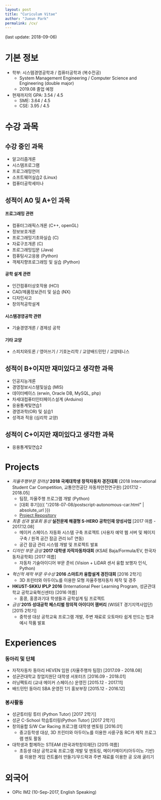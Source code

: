```yaml
---
layout: post
title: "Curiculum Vitae"
author: "Jueun Park"
permalink: /cv/
---
```


(last update: 2018-09-06)

# 기본 정보
* 학부: 시스템경영공학과 / 컴퓨터공학과 (복수전공)
    * System Management Engineering / Computer Science and Engineering (double major)
    * 2019.08 졸업 예정
* 현재까지의 GPA: 3.54 / 4.5
    * SME: 3.64 / 4.5
    * CSE: 3.95 / 4.5



# 수강 과목

## 수강 중인 과목

* 알고리즘개론
* 시스템프로그램
* 프로그래밍언어
* 소프트웨어실습2 (Linux)
* 컴퓨터공학세미나



## 성적이 A0 및 A+인 과목

#### 프로그래밍 관련

- 컴퓨터그래픽스개론 (C++, openGL)
- 정보보호개론
- 프로그래밍기초와실습 (C)
- 자료구조개론 (C)
- 프로그래밍입문 (Java)
- 컴퓨팅사고응용 (Python)
- 객체지향프로그래밍 및 실습 (Python)


#### 공학 설계 관련
* 인간컴퓨터상호작용 (HCI)
* CAD/제품정보관리 및 실습 (NX)
* 디자인사고
* 창의적공학설계

#### 시스템경영공학 관련
* 기술경영개론 / 경제성 공학

#### 기타 교양
* 스피치와토론 / 영어쓰기 / 기호논리학 / 교양배드민턴 / 교양테니스



## 성적이 B+이지만 재미있다고 생각한 과목
* 인공지능개론
* 경영정보시스템및실습 (MIS)
* 데이터베이스 (erwin, Oracle DB, MySQL, php)
* 차세대컴퓨터인터페이스설계 (Arduino)
* 응용통계및연습1
* 경영과학(OR) 및 실습1
* 성격과 적응 (심리학 교양)



## 성적이 C+이지만 재미있다고 생각한 과목

* 응용통계및연습2



# Projects
* *자율주행부문 장려상* **2018 국제대학생 창작자동차 경진대회** (2018 International Student Car Competition, 교통안전공단 자동차안전연구원) [2017.12 - 2018.05]
    * 팀장, 자율주행 프로그램 개발 (Python)
    * [대회 후기]({{ "/2018-07-08/postscript-autonomous-car.html" | absolute_url }})
    * [Project Repository](https://github.com/Jueun-Park/HEVEN_AutonomousCar_2018)
* *최종 성과 발표회 동상* **실전문제 해결형 S-HERO 공학인재 양성사업** [2017 여름 - 2017.12.08]
    * 메이커 스페이스 자동화 시스템 구축 프로젝트 (사용자 예약 웹 서버 및 페이지 구축 / 원격 공간 잠금 관리 IoT 연동)
    * 공간 잠금 관리 시스템 개발 및 프로젝트 발표
* *디자인 부문 금상* **2017 대학생 자작자동차대회** (KSAE Baja/Formula/EV, 한국자동차공학회) [2017 여름]
    * 자동차 기술아이디어 부문 준비 (Vision + LiDAR 센서 융합 보행자 인식, Python)
* *혁신적 제작 부문 우수상* **2016 스마트카 융합설계 경진대회** [2016 2학기]
    * 3D 프린터와 아두이노를 이용한 모형 자율주행자동차 제작 및 경주
* **HKUST-SKKU IPLP 2016** (International Peer Learning Program, 성균관대학교 공학교육혁신센터) [2016 여름]
    * 홍콩, 홍콩과기대 학생들과 공학설계 팀 프로젝트
* *금상* **2015 성대공학 페스티벌 창의적 아이디어 잼버리** (WISET 경기지역사업단) [2015 2학기]
    * 중학생 대상 공학교육 프로그램 개발, 주변 재료로 오토마타 쉽게 만드는 법과 예시 작품 발표



# Experiences
### 동아리 및 단체
* 자작자동차 동아리 HEVEN 임원 (자율주행차 팀장) [2017.09 - 2018.08]
* 성균관대학교 창업지원단 대학생 서포터즈 [2016.09 - 2018.01]
* 러닝팩토리 (교내 메이커 스페이스) 운영진 [2015.12 - 2017.11]
* 배드민턴 동아리 SBA 운영진 1기 홍보부장 [2015.12 - 2016.12]

### 봉사활동
* 성균튜터링 튜터 (Python Tutor) [2017 2학기]
* 성균 C-School 학습튜터링(Python Tutor) [2017 2학기]
* 창의융합 S/W Car Racing 프로그램 대학생 멘토링 [2016.01]
    * 중고등학생 대상, 3D 프린터와 아두이노를 이용한 사륜구동 RC카 제작 프로그램 멘토 활동
* 대학생과 함께하는 STEAM (한국과학창의재단) [2015 여름]
    * 초등생 대상 공학교육 프로그램 개발 및 멘토링, 메이키메이키(아두이노 기반)를 이용한 게임 컨트롤러 만들기/우드락과 주변 재료를 이용한 공 오래 굴리기



# 외국어
* OPIc IM2 (10-Sep-2017, English Speaking)